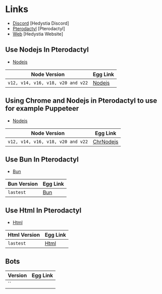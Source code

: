 # Links

- [Discord](https://discord.gg/aXvuUpvRQs) [Hedystia Discord]
- [Pterodactyl](https://pterodactyl.io) [Pterodactyl]
- [Web](https://hedystia.com) [Hedystia Website]

## Use Nodejs In Pterodactyl

- [Nodejs](https://nodejs.org)

| Node Version                      | Egg Link          |
| --------------------------------- | ----------------- |
| `v12, v14, v16, v18, v20 and v22` | [Nodejs](/nodejs) |

## Using Chrome and Nodejs in Pterodactyl to use for example Puppeteer

- [Nodejs](https://nodejs.org)

| Node Version                      | Egg Link                |
| --------------------------------- | ----------------------- |
| `v12, v14, v16, v18, v20 and v22` | [ChrNodejs](/chrnodejs) |

## Use Bun In Pterodactyl

- [Bun](https://bun.sh)

| Bun Version | Egg Link    |
| ----------- | ----------- |
| `lastest`   | [Bun](/bun) |

## Use Html In Pterodactyl

- [Html](https://developer.mozilla.org/en-US/docs/Web/HTML)

| Html Version | Egg Link      |
| ------------ | ------------- |
| `lastest`    | [Html](/html) |

## Bots

| Version | Egg Link |
| ------- | -------- |
| ``      |          |
